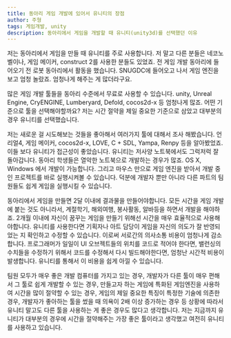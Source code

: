 ```yaml
---
title: 동아리 게임 개발에 있어서 유니티의 장점
author: 주형
tags: 게임개발, unity
description: 동아리에서 게임을 개발할 때 유니티(unity3d)를 선택했던 이유
---
```


 저는 동아리에서 게임을 만들 때 유니티를 주로 사용합니다. 저 말고 다른 분들은 네코노벨이나, 게임 메이커, construct 2를 사용한 분들도 있었죠. 전 게임 개발 동아리에 들어오기 전 로봇 동아리에서 활동을 했습니다. SNUGDC에 들어오고 나서 게임 엔진을 보고 엄청 놀랐죠. 엄청나게 해주는 게 많더라구요. 

 많은 게임 개발 툴들을 동아리 수준에서 무료로 사용할 수 있습니다. unity, Unreal Engine, CryENGINE, Lumberyard, Defold, cocos2d-x 등 엄청나게 많죠. 어떤 기준으로 툴을 선택해야할까요? 저는 시간 절약을 제일 중요한 기준으로 삼았고 대부분의 경우 유니티를 선택했습니다.

 저는 새로운 걸 시도해보는 것들을 좋아해서 여러가지 툴에 대해서 조사 해봤습니다. 언리얼4, 게임 메이커, cocos2d-x, LOVE, C + SDL, Yampa, Renpy 등을 알아봤었죠. 이들 보다 유니티가 접근성이 좋았습니다. 유니티는 저사양 노트북에서도 그럭저럭 잘 돌아갑니다. 동아리 학생들은 열악한 노트북으로 개발하는 경우가 많죠. OS X, Windows 에서 개발이 가능합니다. 그리고 마우스 만으로 게임 엔진을 받아서 개발 중인 프로젝트를 바로 실행시켜볼 수 있습니다. 덕분에 개발자 뿐만 아니라 다른 파트의 팀원들도 쉽게 게임을 실행시킬 수 있습니다.

 동아리에서 게임을 만들면 2달 이내에 결과물을 만들어야합니다. 모든 시간을 게임 개발에 붙는 것도 아니라서, 계절학기, 해외여행, 봉사활동, 알바등을 하면서 개발을 해야하죠. 2개월 이내에 자신이 꿈꾸는 게임을 만들기 위해선 시간을 매우 효율적으로 사용해야합니다. 유니티를 사용한다면 기획자나 아트 담당이 게임을 자신의 의도가 잘 반영되었는 지 확인하고 수정할 수 있습니다. 이로써 서로간의 의사소통 비용이 엄청나게 감소합니다. 프로그래머가 일일이 UI 오브젝트들의 위치를 코드로 적어야 한다면, 밸런싱의 수치들을 수정하기 위해서 코드를 수정해서 다시 빌드해야한다면, 엄청난 시간적 비용이 발생합니다. 유니티를 통해서 이 비용을 쉽게 아낄 수 있습니다.

 팀원 모두가 매우 좋은 개발 컴퓨터를 가지고 있는 경우, 개발자가 다른 툴이 매우 편해서 그 툴로 쉽게 개발할 수 있는 경우, 만들고자 하는 게임에 특화된 게임엔진을 사용하여 시간을 많이 절약할 수 있는 경우, 게임의 제일 중요한 특징이 특정한 기술에 의존한 경우, 개발자가 좋아하는 툴을 썼을 때 의욕이 2배 이상 증가하는 경우 등 상황에 따라서 유니티 말고도 다른 툴을 사용하는 게 좋은 경우도 많다고 생각합니다. 저는 지금까지 유니티가 대부분의 경우에 시간을 절약해주는 가장 좋은 툴이라고 생각했고 여전히 유니티를 사용하고 있습니다.
